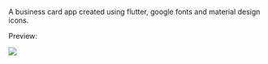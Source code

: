 A business card app created using flutter, google fonts and material design icons.

Preview:

<img src= "https://github.com/chandran-jr/flutter-app-dev/blob/master/businesscard/businesscard.PNG">
